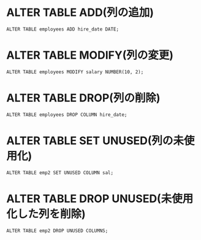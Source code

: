 # ALTER TABLE ADD(列の追加)
`ALTER TABLE employees ADD hire_date DATE;`
# ALTER TABLE MODIFY(列の変更)
`ALTER TABLE employees MODIFY salary NUMBER(10, 2);`
# ALTER TABLE DROP(列の削除)
`ALTER TABLE employees DROP COLUMN hire_date;`
# ALTER TABLE SET UNUSED(列の未使用化)
`ALTER TABLE emp2 SET UNUSED COLUMN sal;`
# ALTER TABLE DROP UNUSED(未使用化した列を削除)
`ALTER TABLE emp2 DROP UNUSED COLUMNS;`

